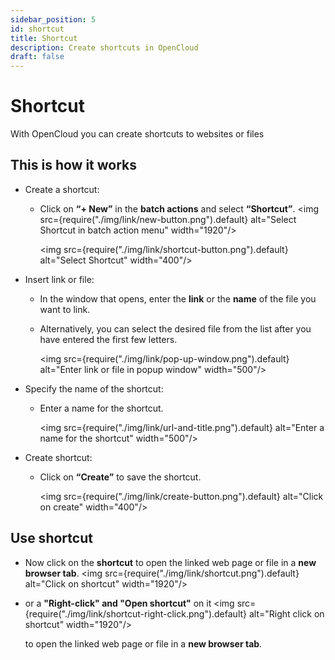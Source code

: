 ```yaml
---
sidebar_position: 5
id: shortcut
title: Shortcut
description: Create shortcuts in OpenCloud
draft: false
---
```


# Shortcut

With OpenCloud you can create shortcuts to websites or files

## This is how it works

- Create a shortcut:
  - Click on **“+ New”** in the **batch actions** and select **“Shortcut”**.
    <img src={require("./img/link/new-button.png").default} alt="Select Shortcut in batch action menu" width="1920"/>

    <img src={require("./img/link/shortcut-button.png").default} alt="Select Shortcut" width="400"/>

- Insert link or file:
  - In the window that opens, enter the **link** or the **name** of the file you want to link.
  - Alternatively, you can select the desired file from the list after you have entered the first few letters.
  
    <img src={require("./img/link/pop-up-window.png").default} alt="Enter link or file in popup window" width="500"/>
- Specify the name of the shortcut:
  - Enter a name for the shortcut.

    <img src={require("./img/link/url-and-title.png").default} alt="Enter a name for the shortcut" width="500"/>

- Create shortcut:
  - Click on **“Create”** to save the shortcut.

    <img src={require("./img/link/create-button.png").default} alt="Click on create" width="400"/>

## Use shortcut

- Now click on the **shortcut** to open the linked web page or file in a **new browser tab**.
  <img src={require("./img/link/shortcut.png").default} alt="Click on shortcut" width="1920"/>
- or a **"Right-click" and "Open shortcut"** on it
  <img src={require("./img/link/shortcut-right-click.png").default} alt="Right click on shortcut" width="1920"/>

  to open the linked web page or file in a **new browser tab**.
